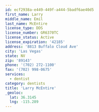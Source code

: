 ```yaml
---
id: ecf2938a-e449-449f-a444-5badf6ae40d5
first_name: Larry
middle_name: Emil
last_name: McEntire
license_type: DDS
license_number: GR6370TC
license_status: Active
license_expiration: '42185'
address: '8813 Buffalo Cloud Ave'
city: 'Las Vegas'
state: NV
zip: '89143'
phone: '(702) 272-1100'
fax: '(702) 998-0675'
services:
  - dentist
category: dentists
title: 'Larry McEntire'
_geoloc:
  lat: 36.3145
  lng: -115.289
---
```

